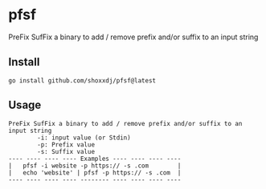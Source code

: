 # pfsf

PreFix SufFix a binary to add / remove prefix and/or suffix to an input string

## Install

```
go install github.com/shoxxdj/pfsf@latest
```

## Usage

```
PreFix SufFix a binary to add / remove prefix and/or suffix to an input string
        -i: input value (or Stdin)
        -p: Prefix value
        -s: Suffix value
---- ---- ---- ---- Examples ---- ---- ---- ----
|   pfsf -i website -p https:// -s .com        |
|   echo 'website' | pfsf -p https:// -s .com  |
---- ---- ---- ---- -------- ---- ---- ---- ----
```

